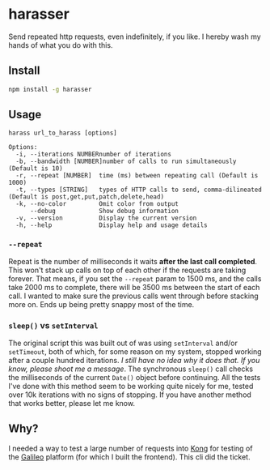 # harasser

Send repeated http requests, even indefinitely, if you like. I hereby wash my hands of what you do with this.

## Install

```bash
npm install -g harasser
```

## Usage

```cli
harass url_to_harass [options]

Options:
  -i, --iterations NUMBERnumber of iterations
  -b, --bandwidth [NUMBER]number of calls to run simultaneously (Default is 10)
  -r, --repeat [NUMBER]  time (ms) between repeating call (Default is 1000)
  -t, --types [STRING]   types of HTTP calls to send, comma-dilineated (Default is post,get,put,patch,delete,head)
  -k, --no-color         Omit color from output
      --debug            Show debug information
  -v, --version          Display the current version
  -h, --help             Display help and usage details
```

### `--repeat`

Repeat is the number of milliseconds it waits **after the last call completed**. This won't stack up calls on top of each other if the requests are taking forever. That means, if you set the `--repeat` param to 1500 ms, and the calls take 2000 ms to complete, there will be 3500 ms between the start of each call. I wanted to make sure the previous calls went through before stacking more on. Ends up being pretty snappy most of the time.

### `sleep()` vs `setInterval`

The original script this was built out of was using `setInterval` and/or `setTimeout`, both of which, for some reason on my system, stopped working after a couple hundred iterations. *I still have no idea why it does that. If you know, please shoot me a message*. The synchronous `sleep()` call checks the milliseconds of the current `Date()` object before continuing. All the tests I've done with this method seem to be working quite nicely for me, tested over 10k iterations with no signs of stopping. If you have another method that works better, please let me know.

## Why?

I needed a way to test a large number of requests into [Kong](https://getkong.org/) for testing of the [Galileo](http://apianalytics.com/) platform (for which I built the frontend). This cli did the ticket.

